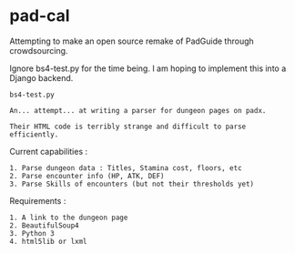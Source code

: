 # pad-cal
Attempting to make an open source remake of PadGuide through crowdsourcing. 

Ignore bs4-test.py for the time being. I am hoping to implement this into a Django backend.

    bs4-test.py

    An... attempt... at writing a parser for dungeon pages on padx.
    
    Their HTML code is terribly strange and difficult to parse efficiently.


 Current capabilities :

    1. Parse dungeon data : Titles, Stamina cost, floors, etc
    2. Parse encounter info (HP, ATK, DEF)
    3. Parse Skills of encounters (but not their thresholds yet)

Requirements :

    1. A link to the dungeon page
    2. BeautifulSoup4
    3. Python 3
    4. html5lib or lxml